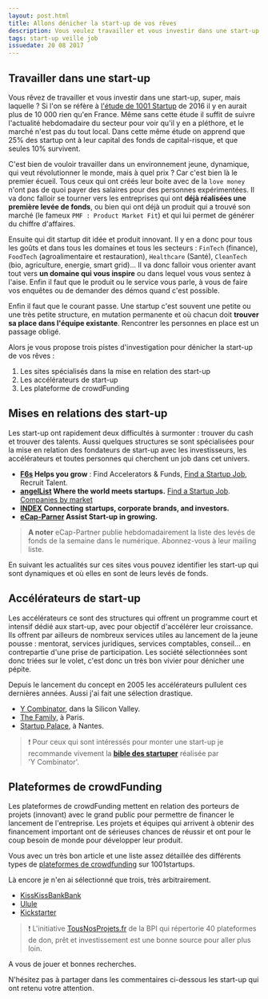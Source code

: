 ```yaml
---
layout: post.html
title: Allons dénicher la start-up de vos rêves
description: Vous voulez travailler et vous investir dans une start-up, super, mais laquelle ? Arrêtez de surfer, voici la méthode et l'endroit où chercher pour trouver des pépites.
tags: start-up veille job
issuedate: 20 08 2017
---
```


## Travailler dans une start-up

Vous rêvez de travailler et vous investir dans une start-up, super, mais laquelle ? Si l'on se réfère à [l'étude de 1001 Startup](http://1001startups.fr/chiffres-cles-startups-france/) de 2016 il y en aurait plus de 10 000 rien qu'en France. Même sans cette étude il suffit de suivre l'actualité hebdomadaire du secteur pour voir qu'il y en a pléthore, et le marché n'est pas du tout local. Dans cette même étude on apprend que 25% des startup ont à leur capital des fonds de capital-risque, et que seules 10% survivent.

C'est bien de vouloir travailler dans un environnement jeune, dynamique, qui veut révolutionner le monde, mais à quel prix ? Car c'est bien là le premier écueil. Tous ceux qui ont créés leur boite avec de la `love money` n'ont pas de quoi payer des salaires pour des personnes expérimentées. Il va donc falloir se tourner vers les entreprises qui ont **déjà réalisées une première levée de fonds**, ou bien qui ont déjà un produit qui a trouvé son marché (le fameux `PMF : Product Market Fit`) et qui lui permet de générer du chiffre d'affaires.

Ensuite qui dit startup dit idée et produit innovant. Il y en a donc pour tous les goûts et dans tous les domaines et tous les secteurs : `FinTech` (finance), `FoodTech` (agroalimentaire et restauration), `Healthcare` (Santé), `CleanTech` (bio, agriculture, energie, smart grid)... Il va donc falloir vous orienter avant tout vers **un domaine qui vous inspire** ou dans lequel vous vous sentez à l'aise. Enfin il faut que le produit ou le service vous parle, à vous de faire vos enquêtes ou de demander des démos quand c'est possible.

Enfin il faut que le courant passe. Une startup c'est souvent une petite ou une très petite structure, en mutation permanente et où chacun doit **trouver sa place dans l'équipe existante**. Rencontrer les personnes en place est un passage obligé.

Alors je vous propose trois pistes d'investigation pour dénicher la start-up de vos rêves :

1. Les sites spécialisés dans la mise en relation des start-up
1. Les accélérateurs de start-up
1. Les plateforme de crowdFunding

## Mises en relations des start-up

Les start-up ont rapidement deux difficultés à surmonter : trouver du cash et trouver des talents. Aussi quelques structures se sont spécialisées pour la mise en relation des fondateurs de start-up avec les investisseurs, les accélérateurs et toutes personnes qui cherchent un job dans cet univers.

- **[F6s](https://www.f6s.com/) Helps you grow** : Find Accelerators & Funds, [Find a Startup Job](https://www.f6s.com/jobs), Recruit Talent.
- **[angelList](https://angel.co/) Where the world meets startups.** [Find a Startup Job](https://angel.co/jobs). [Companies by market](https://angel.co/markets)
- **[INDEX](https://index.co/) Connecting startups, corporate brands, and investors.**
- **[eCap-Parner](http://www.ecap-partner.com/) Assist Start-up in growing.**

> **A noter** eCap-Partner publie hebdomadairement la liste des levés de fonds de la semaine dans le numérique. Abonnez-vous à leur mailing liste.

En suivant les actualités sur ces sites vous pouvez identifier les start-up qui sont dynamiques et où elles en sont de leurs levés de fonds.

## Accélérateurs de start-up

Les accélérateurs ce sont des structures qui offrent un programme court et intensif dédié aux start-up, avec pour objectif d'accélérer leur croissance. Ils offrent par ailleurs de nombreux services utiles au lancement de la jeune pousse : mentorat, services juridiques, services comptables, conseil… en contrepartie d'une prise de participation. Les société sélectionnées sont donc triées sur le volet, c'est donc un très bon vivier pour dénicher une pépite.

Depuis le lancement du concept en 2005 les accélérateurs pullulent ces dernières années. Aussi j'ai fait une sélection drastique.

- [Y Combinator](http://www.ycombinator.com/), dans la Silicon Valley.
- [The Family](https://www.thefamily.co/), à Paris.
- [Startup Palace](https://www.startup-palace.com/), à Nantes.

> :exclamation: Pour ceux qui sont intéressés pour monter une start-up je recommande vivement la **[bible des startuper](http://playbook.samaltman.com/)** réalisée par 'Y&nbsp;Combinator'.

## Plateformes de crowdFunding

Les plateformes de crowdFunding mettent en relation des porteurs de projets (innovant) avec le grand public pour permettre de financer le lancement de l'entreprise. Les projets et équipes qui arrivent à obtenir des financement important ont de sérieuses chances de réussir et ont pour le coup besoin de monde pour développer leur produit.

Vous avec un très bon article et une liste assez détaillée des différents types de [plateformes de crowdfunding](http://1001startups.fr/sites-crowdfunding/) sur 1001startups.

Là encore je n'en ai sélectionné que trois, très arbitrairement.

- [KissKissBankBank](https://www.kisskissbankbank.com/)
- [Ulule](https://fr.ulule.com/)
- [Kickstarter](https://www.kickstarter.com/)

> :exclamation: L'initiative [TousNosProjets.fr](https://tousnosprojets.bpifrance.fr/) de la BPI qui répertorie 40 plateformes de don, prêt et investissement est une bonne source pour aller plus loin.

A vous de jouer et bonnes recherches.

N'hésitez pas à partager dans les commentaires ci-dessous les start-up qui ont retenu votre attention.
